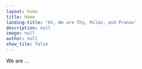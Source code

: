 ```yaml
---
layout: home
title: Home
landing-title: 'Hi, We are Thy, Milon, and Pranav'
description: null
image: null
author: null
show_tile: false
---
```


We are ...
